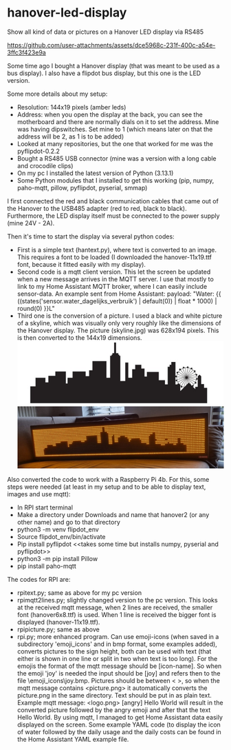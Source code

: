 # hanover-led-display
Show all kind of data or pictures on a Hanover LED display via RS485

https://github.com/user-attachments/assets/dce5968c-231f-400c-a54e-3ffc3f423e9a

Some time ago I bought a Hanover display (that was meant to be used as a bus display). I also have a flipdot bus display, but this one is the LED version.

Some more details about my setup:
- Resolution: 144x19 pixels (amber leds)
- Address: when you open the display at the back, you can see the motherboard and there are normally dials on it to set the address. Mine was having dipswitches. Set mine to 1 (which means later on that the address will be 2, as 1 is to be added)
- Looked at many repositories, but the one that worked for me was the pyflipdot-0.2.2
- Bought a RS485 USB connector (mine was a version with a long cable and crocodile clips)
- On my pc I installed the latest version of Python (3.13.1)
- Some Python modules that I installed to get this working (pip, numpy, paho-mqtt, pillow, pyflipdot, pyserial, smmap)

I first connected the red and black communication cables that came out of the Hanover to the USB485 adapter (red to red, black to black). Furthermore, the LED display itself must be connected to the power supply (mine 24V - 2A).

Then it's time to start the display via several python codes:
- First is a simple text (hantext.py), where text is converted to an image. This requires a font to be loaded (I downloaded the hanover-11x19.ttf font, because it fitted easily with my display).
- Second code is a mqtt client version. This let the screen be updated when a new message arrives in the MQTT server. I use that mostly to link to my Home Assistant MQTT broker, where I can easily include sensor-data. An example sent from Home Assistant: payload: "Water: {{ ((states('sensor.water_dagelijks_verbruik') | default(0)) | float * 1000) | round(0) }}L"
- Third one is the conversion of a picture. I used a black and white picture of a skyline, which was visually only very roughly like the dimensions of the Hanover display. The picture (skyline.jpg) was 628x194 pixels. This is then converted to the 144x19 dimensions. 
![Source picture](skyline.jpg)
![After](skylineafter.jpg)

Also converted the code to work with a Raspberry Pi 4b. For this, some steps were needed (at least in my setup and to be able to display text, images and use mqtt):
- In RPI start terminal
- Make a directory under Downloads and name that hanover2 (or any other name) and go to that directory
- python3 -m venv flipdot_env
- Source flipdot_env/bin/activate
- Pip install pyflipdot <<takes some time but installs numpy, pyserial and pyflipdot>>
- python3 -m pip install Pillow
- pip install paho-mqtt

The codes for RPI are:
- rpitext.py; same as above for my pc version
- rpimqtt2lines.py; slightly changed version to the pc version. This looks at the received mqtt message, when 2 lines are received, the smaller font (hanover6x8.ttf) is used. When 1 line is received the bigger font is displayed (hanover-11x19.ttf).
- rpipicture.py; same as above
- rpi.py; more enhanced program. Can use emoji-icons (when saved in a subdirectory 'emoji_icons' and in bmp format, some examples added), converts pictures to the sign height, both can be used with text (that either is shown in one line or split in two when text is too long). For the emojis the format of the mqtt message should be [icon-name]. So when the emoji 'joy' is needed the input should be [joy] and refers then to the file \emoji_icons\joy.bmp. Pictures should be between < >, so when the mqtt message contains <picture.png> it automatically converts the picture.png in the same directory. Text should be put in as plain text. Example mqtt message: <logo.png> [angry] Hello World will result in the converted picture followed by the angry emoji and after that the text Hello World.
By using mqtt, I managed to get Home Assistant data easily displayed on the screen. Some example YAML code (to display the icon of water followed by the daily usage and the daily costs can be found in the Home Assistant YAML example file.
